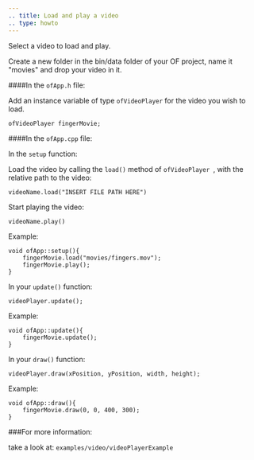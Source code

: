 ```yaml
---
.. title: Load and play a video
.. type: howto
---
```


Select a video to load and play. 

Create a new folder in the bin/data folder of your OF project, name it "movies" and drop your video in it. 

####In the ```ofApp.h``` file: 

Add an instance variable of type ```ofVideoPlayer``` for the video you wish to load.

 	ofVideoPlayer fingerMovie;

####In the ```ofApp.cpp``` file:

In the ```setup``` function:

Load the video by calling the ```load()``` method of ```ofVideoPlayer ```, with the relative path to the video:

	videoName.load("INSERT FILE PATH HERE")
	

Start playing the video:

	videoName.play()

Example:

	void ofApp::setup(){
		fingerMovie.load("movies/fingers.mov");
		fingerMovie.play();
	}
	
	
In your ``update()`` function:


	videoPlayer.update();


Example:

	void ofApp::update(){
		fingerMovie.update();
	}

In your ``draw()`` function:


	videoPlayer.draw(xPosition, yPosition, width, height);


Example:

	void ofApp::draw(){
		fingerMovie.draw(0, 0, 400, 300);
	}
	
###For more information:

take a look at: ```examples/video/videoPlayerExample```
